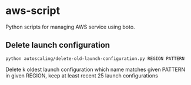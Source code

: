 # aws-script
Python scripts for managing AWS service using boto.

## Delete launch configuration

    python autoscaling/delete-old-launch-configuration.py REGION PATTERN

Delete k oldest launch configuration which name matches given PATTERN
in given REGION, keep at least recent 25 launch configurations

